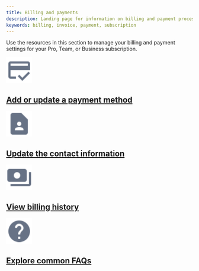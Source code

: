 ```yaml
---
title: Billing and payments
description: Landing page for information on billing and payment processes
keywords: billing, invoice, payment, subscription
---
```


Use the resources in this section to manage your billing and payment settings for your Pro, Team, or Business subscription.

<div class="component-container">
    <!--start row-->
    <div class="row">
      <div class="col-xs-12 col-sm-12 col-md-12 col-lg-4 block">
        <div class="component">
             <div class="component-icon">
                 <a href="/billing/payment-method/"><img src="/assets/images/payment-info.svg" alt="payment info" width="70" height="70"></a>
             </div>
                 <h2 id="payment infor"><a href="/billing/payment-method/">Add or update a payment method</a></h2>
        </div>
      </div>
     <div class="col-xs-12 col-sm-12 col-md-12 col-lg-4 block">
        <div class="component">
            <div class="component-icon">
                <a href="/billing/details/"><img src="/assets/images/contact.svg" alt="billing-info" width="70" height="70"></a>
            </div>
                <h2 id="billing history"><a href="/billing/details/">Update the contact information</a></h2>
            </div>
        </div>
  </div>  
    <!--start row-->
    <div class="row">
      <div class="col-xs-12 col-sm-12 col-md-12 col-lg-4 block">
        <div class="component">
             <div class="component-icon">
                 <a href="/billing/history/"><img src="/assets/images/billing-history.svg" alt="Billing history" width="70" height="70"></a>
                 </div>
                 <h2 id="billing history"><a href="/billing/history/">View billing history</a></h2>
            </div>
        </div>
     <div class="col-xs-12 col-sm-12 col-md-12 col-lg-4 block">
        <div class="component">
            <div class="component-icon">
                <a href="/billing/faqs/"><img src="/assets/images/help.svg" alt="faqs" width="70" height="70"></a>
            </div>
                <h2 id="faqs"><a href="/billing/faqs">Explore common FAQs</a></h2>
            </div>
        </div>
    </div>
</div>

